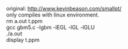 original: http://www.kevinbeason.com/smallpt/ <br />
only compiles with linux environment. <br />
rm a.out t.ppm <br />
gcc gbm5.c -lgbm -lEGL -lGL -lGLU <br />
./a.out <br />
display t.ppm <br />
